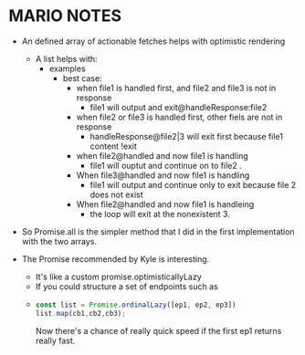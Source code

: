 # MARIO NOTES

* An defined array of actionable fetches helps with optimistic rendering
  * A list helps with:
    * examples
      * best case:
        * when file1 is handled first, and file2 and file3 is not in response
          * file1 will output and exit@handleResponse:file2
        * when file2 or file3 is handled first, other fiels are not in response
          * handleResponse@file2|3 will exit first because file1 content !exit
        * when file2@handled and now file1 is handling
          * file1 will ouptut and continue on to file2 .
        * When file3@handled and now file1 is handling
          * file1 will output and continue only to exit because file 2 does not exist
        * When file2@handled and now file1 is handleing
          * the loop will exit at the nonexistent 3.

* So Promise.all is the simpler method that I did in the first implementation with the two arrays.
* The Promise recommended by Kyle is interesting.
  * It's like a custom promise.optimisticallyLazy
  * If you could structure a set of endpoints such as
  * ```js
    const list = Promise.ordinalLazy([ep1, ep2, ep3])
    list.map(cb1,cb2,cb3);
    ```
    Now there's a chance of really quick speed if the first ep1 returns really fast.
